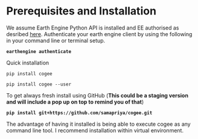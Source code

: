 # Prerequisites and Installation
We assume Earth Engine Python API is installed and EE authorised as desribed [here](https://developers.google.com/earth-engine/python_install). Authenticate your earth engine client by using the following in your command line or terminal setup.

<b>

```
earthengine authenticate
```

</b>

Quick installation

```
pip install cogee

pip install cogee --user
```


To get always fresh install using GitHub (**This could be a staging version and will include a pop up on top to remind you of that**)

<b>

```
pip install git+https://github.com/samapriya/cogee.git
```

</b>

The advantage of having it installed is being able to execute cogee as any command line tool. I recommend installation within virtual environment.
